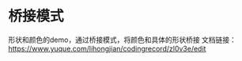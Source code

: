 # 桥接模式
形状和颜色的demo，通过桥接模式，将颜色和具体的形状桥接
文档链接：https://www.yuque.com/lihongjian/codingrecord/zl0v3e/edit

